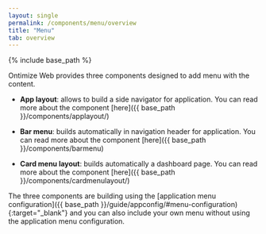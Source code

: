 ```yaml
---
layout: single
permalink: /components/menu/overview
title: "Menu"
tab: overview
---
```


{% include base_path %}

Ontimize Web provides three components designed to add menu with the content.
* **App layout**: allows to build a side navigator for application. You can read more about the component [here]({{ base_path }}/components/applayout/)

* **Bar menu**: builds automatically in navigation header for application. You can read more about the component [here]({{ base_path }}/components/barmenu)

* **Card menu layout**: builds automatically a dashboard page. You can read more about the component [here]({{ base_path }}/components/cardmenulayout/)

The three components are building using the [application menu configuration]({{ base_path }}/guide/appconfig/#menu-configuration){:target="_blank"} and you can also include your own menu without using the application menu configuration.





